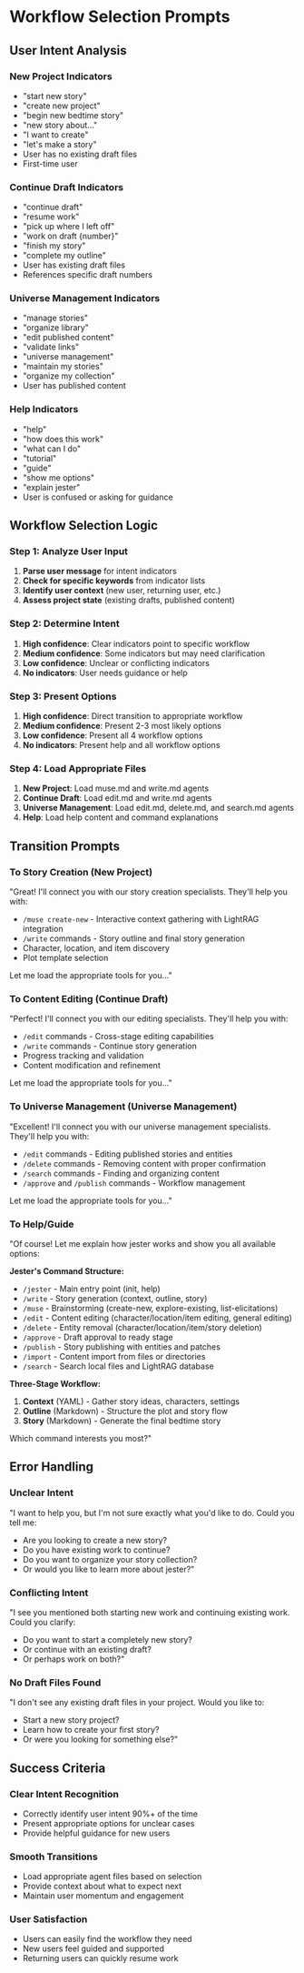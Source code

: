 # Workflow Selection Prompts

## User Intent Analysis

### New Project Indicators
- "start new story"
- "create new project"
- "begin new bedtime story"
- "new story about..."
- "I want to create"
- "let's make a story"
- User has no existing draft files
- First-time user

### Continue Draft Indicators
- "continue draft"
- "resume work"
- "pick up where I left off"
- "work on draft {number}"
- "finish my story"
- "complete my outline"
- User has existing draft files
- References specific draft numbers

### Universe Management Indicators
- "manage stories"
- "organize library"
- "edit published content"
- "validate links"
- "universe management"
- "maintain my stories"
- "organize my collection"
- User has published content

### Help Indicators
- "help"
- "how does this work"
- "what can I do"
- "tutorial"
- "guide"
- "show me options"
- "explain jester"
- User is confused or asking for guidance

## Workflow Selection Logic

### Step 1: Analyze User Input
1. **Parse user message** for intent indicators
2. **Check for specific keywords** from indicator lists
3. **Identify user context** (new user, returning user, etc.)
4. **Assess project state** (existing drafts, published content)

### Step 2: Determine Intent
1. **High confidence**: Clear indicators point to specific workflow
2. **Medium confidence**: Some indicators but may need clarification
3. **Low confidence**: Unclear or conflicting indicators
4. **No indicators**: User needs guidance or help

### Step 3: Present Options
1. **High confidence**: Direct transition to appropriate workflow
2. **Medium confidence**: Present 2-3 most likely options
3. **Low confidence**: Present all 4 workflow options
4. **No indicators**: Present help and all workflow options

### Step 4: Load Appropriate Files
1. **New Project**: Load muse.md and write.md agents
2. **Continue Draft**: Load edit.md and write.md agents
3. **Universe Management**: Load edit.md, delete.md, and search.md agents
4. **Help**: Load help content and command explanations

## Transition Prompts

### To Story Creation (New Project)
"Great! I'll connect you with our story creation specialists. They'll help you with:
- `/muse create-new` - Interactive context gathering with LightRAG integration
- `/write` commands - Story outline and final story generation
- Character, location, and item discovery
- Plot template selection

Let me load the appropriate tools for you..."

### To Content Editing (Continue Draft)
"Perfect! I'll connect you with our editing specialists. They'll help you with:
- `/edit` commands - Cross-stage editing capabilities
- `/write` commands - Continue story generation
- Progress tracking and validation
- Content modification and refinement

Let me load the appropriate tools for you..."

### To Universe Management (Universe Management)
"Excellent! I'll connect you with our universe management specialists. They'll help you with:
- `/edit` commands - Editing published stories and entities
- `/delete` commands - Removing content with proper confirmation
- `/search` commands - Finding and organizing content
- `/approve` and `/publish` commands - Workflow management

Let me load the appropriate tools for you..."

### To Help/Guide
"Of course! Let me explain how jester works and show you all available options:

**Jester's Command Structure:**
- `/jester` - Main entry point (init, help)
- `/write` - Story generation (context, outline, story)
- `/muse` - Brainstorming (create-new, explore-existing, list-elicitations)
- `/edit` - Content editing (character/location/item editing, general editing)
- `/delete` - Entity removal (character/location/item/story deletion)
- `/approve` - Draft approval to ready stage
- `/publish` - Story publishing with entities and patches
- `/import` - Content import from files or directories
- `/search` - Search local files and LightRAG database

**Three-Stage Workflow:**
1. **Context** (YAML) - Gather story ideas, characters, settings
2. **Outline** (Markdown) - Structure the plot and story flow
3. **Story** (Markdown) - Generate the final bedtime story

Which command interests you most?"

## Error Handling

### Unclear Intent
"I want to help you, but I'm not sure exactly what you'd like to do. Could you tell me:
- Are you looking to create a new story?
- Do you have existing work to continue?
- Do you want to organize your story collection?
- Or would you like to learn more about jester?"

### Conflicting Intent
"I see you mentioned both starting new work and continuing existing work. Could you clarify:
- Do you want to start a completely new story?
- Or continue with an existing draft?
- Or perhaps work on both?"

### No Draft Files Found
"I don't see any existing draft files in your project. Would you like to:
- Start a new story project?
- Learn how to create your first story?
- Or were you looking for something else?"

## Success Criteria

### Clear Intent Recognition
- Correctly identify user intent 90%+ of the time
- Present appropriate options for unclear cases
- Provide helpful guidance for new users

### Smooth Transitions
- Load appropriate agent files based on selection
- Provide context about what to expect next
- Maintain user momentum and engagement

### User Satisfaction
- Users can easily find the workflow they need
- New users feel guided and supported
- Returning users can quickly resume work
